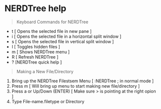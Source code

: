 # NERDTree help

> Keyboard Commands for NERDTree
 
 - t [ Opens the selected file in new pane ]
 - i [ Opens the selected file in a horizontal split window ]
 - s [ Opens the selected file in vertical split window ]
 - I [ Toggles hidden files ]
 - m [ Shows NERDTree menu ]
 - R [ Refresh NERDTree ]
 - ? [NERDTree quick help ]


> Making a New File/Directory
 
 1. Bring up the NERDTree Filestsem Menu [ :NERDTree ; in normal mode ]
 2. Press m [ Will bring up menu to start making new file/directory ]
 3. Press a or Up/Down (ENTER) [ Make sure > is pointing at the right opion ]
 4. Type File-name.filetype or Directory
